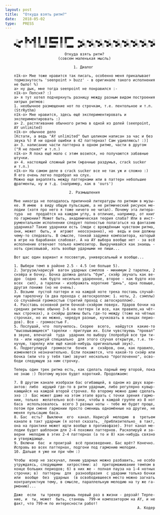 ```yaml
---
layout: post
title:  "Откуда взять ритм?"
date:   2018-05-02
type:   PRESS
---
```


		     ▄   ▄ ▄  ▄ ▄▄▄▄ ▄ ▄▄▄▄
		 ░▄■ ▓▀▄▀▓ ▓  ▓ ▓▄▄▄ ▓ ▓     ■▄░ ■▄░ ■▄░ ■▄░ ■▄░ ■▄░ ■▄░ ■▄░ ■▄░
		▀■▄  ░   ▒ ▒▄▄░ ▄▄▄░ ▒ ░▄▄▄  ▄■▀░ ■▀░ ■▀░ ■▀░ ■▀░ ■▀░ ■▀░ ■▀░ ■▀

		                       Откуда взять ритм?
		                    (совсем маленькая мысль)

		                           1. Диалог

		n1k-o> Мне тоже нравится так писать, особенно меня прикалывает
		тормознутость 'seenpoint > buzz' - в оригинале такого исполнения
		не было! %)
		a> ну дык, мне тогда seenpoint не понравился :-
		n1k-o> Попсня? :)
		a> я тут хотел подчеркнуть разницу между разным видом построения
		хитрых ритмов:
		1. необычное размещение нот по строчкам, т.е. пентольное и т.п.
		(StrRythm)
		n1k-o> Мне нравится, здесь ещё экспериментировать и
		экспериментировать :)
		a> 2. растягивание обычного ритма в одной из долей (seenpoint,
		AY unlimited)
		n1k-o> обычное дело
		[Кстати, а ведь "AY unlimited" был целиком написан за час и без
		звука %) И ни одной ошибки в 42 паттернах! Сам удивляюсь! :)]
		a> 3. написание части паттерна в одном ритме, части в другом
		("Я не понял" и т.п.)
		n1k-o> Я пока ещё мало с этим возился, но получаются забавные
		штучки.
		a> 4. настоящий сложный ритм (мрачные раздумья, crack sucker
		и т.п.)
		n1k-o> Hа самом деле в crack sucker все не так уж и сложно :)
		Я его очень легко подобрал на слух.
		Можно еще вкраплять между паттернами или в паттерн небольшие
		фрагменты, ну и т.д. (например, как в 'ours')

		                         2. Размышления

		Мне никогда не попадалось приличной литературы по ритмам в музы-
		ке. Я имею  в виду общую пульсацию, а не ритмический рисунок ме-
		лодии (хотя про него я тоже ничего не читал). Почему эта литера-
		тура  не  продаётся на каждом углу, в отличие, например, от книг
		по гармонии? Может быть, академическая теория слаба? Или в инст-
		рументальном исполнении следует полностью полагаться на фантазию
		ударника? Такие ударники есть (люди с врождённым чувством ритма,
		они, может  быть, и  играют  неосознанно), но  ведь и они должны
		чему-то следовать. В смысле, тонкой задумке композитора, который
		в игре на барабанах слабоват. А на AY выбора вообще нет - за всё
		исполнение отвечает только композитор. Выкручивайся как знаешь -
		хоть срисовывай, хоть вообще ударными не пиши...

		Вот щас один вариант и посоветую, универсальный и вообще...

		1. Выбери темп в районе 2.5 - 4.5 (не больше 5).
		2. Загрузи/нарисуй  вагон ударных сэмплов - минимум 2 тарелки, 2
		снэйра и бочку. Бочка должна делать "бум", снэйр звучать как ве-
		дро  (одно  как будто несильно ударенное, второе - как будто изо
		всех  сил), а тарелки - изображать короткие "динь", одна повыше,
		другая пониже (но не очень).
		3. Возьми  пустой паттерн и на каждой ноте трека поставь случай-
		ную тарелочку (в два прохода с автоскроллом: 1. ноты, 2. сэмплы)
		со случайной громкостью (третий проход с автоскроллом).
		4. Расставь основной ритм бочкой-снэйром поверх. Ударов бочки на
		средних ритмах обычно 3-6 на паттерн (и все, как правило,на чёт-
		ных строчках), а снэйры должны быть где-то между (тоже на чётных
		строчках, но их можно, чередуя разные, кучковать в концах перио-
		дов). Все - громкостью F.
		5. Послушай, что  получилось. Скорее  всего,  найдутся  какие-то
		"высовывающиеся" тарелки - приглуши их. Если чувствуешь "провал"
		в звуке, впечатай  туда  ударник по выбору (попробуй все три ти-
		па - или нарисуй специально  для этого случая открытую, т.е. тя-
		нучую, тарелку или ещё какой-нибудь оригинальный звук).
		6. Подрегулируй  громкости  бочек  и  снэйров, они, как правило,
		изменяются незначительно. Если покажется, что какой-то снэйр или
		бочка (или что у тебя там) звучит несколько "проглоченно", осво-
		боди следующую за ним строчку.

		Теперь один трек ритма есть, как сделать парный ему второй, пока
		не знаю :) Поэтому музон будет короткий. Продолжаем:

		7. В другом канале изобрази бас огибающей, в одном из двух вари-
		антов: либо  идущий где-то в ритм ударным, либо регулярно кувыр-
		кающийся на каждой второй строчке. Ко второму можно даже сделать
		эхо :)  Бас может даже на этом этапе врать с точки зрения гармо-
		нии, только  желательно всё-таки, чтобы в каждой группе из 8 нот
		баса  использовалось  всего 3 разных ноты - тебе же будет проще,
		потом при смене гармонии просто сменишь одномённые на другие, не
		меняя пульсацию баса.
		8. Бас  есть?  Выключи  его  канал. Нарисуй  мелодию  в  третьем
		канале в такт ударным (я хотел сказать, _приблизительно_ в такт,
		она на практике может идти вообще в противофазе). Этот канал ме-
		лодии будет шаблоном для 2-4 похожих паттернов. Раскопируй и за-
		верни  мелодию в этих 2-4 паттернах (а то и 8) как-нибудь связно
		и утверждающе.
		9. Включи  бас  и проиграй  всё произведение. Бас врёт? Конечно.
		Исправь во всех паттернах, подгони под гармонию мелодии.
		10. Дальше я уже ни при чём :)

		Чтобы  юзер не заскучал, линию ударных можно разбавить, не особо
		утруждаясь, следующими  хитростями: а)  притормаживание темпом в
		конце больших периодов; б) в них же - полная пауза на 1-4 нотных
		строчки; в)  паттерны  для  разнообразия  с ударами только бочки
		или  вообще  без  ударных  (в освободившееся место можно загнать
		контрапунктную тему, в смысле, параллельную мелодию на ту же га-
		рмонию)...

		Даже  если  ты трекер видишь первый раз в жизни - дерзай! Терпе-
		ние, и  ты, может  быть, станешь  799-м композитором на AY, и не
		факт, что 799-м по интересности работ!
		                                                        А. Кодер